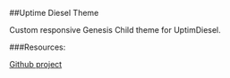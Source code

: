 ##Uptime Diesel Theme

Custom responsive Genesis Child theme for UptimDiesel.

###Resources:

[Github project](https://github.com/leogono/uptime-diesel-theme)

